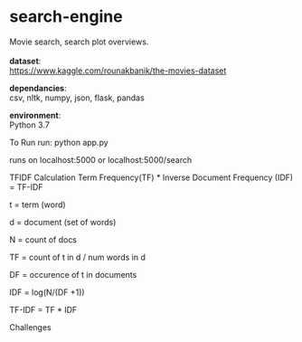 # search-engine


Movie search, search plot overviews. <br/> <br/>
__dataset__: <br/>
https://www.kaggle.com/rounakbanik/the-movies-dataset


__dependancies__: <br/>
csv, nltk, numpy, json, flask, pandas

__environment__: <br/>
Python 3.7

To Run
run: python app.py

runs on localhost:5000 or localhost:5000/search

TFIDF Calculation
Term Frequency(TF) * Inverse Document Frequency (IDF) = TF-IDF

t = term (word)

d = document (set of words)

N = count of docs

TF = count of t in d / num words in d

DF = occurence of t in documents

IDF = log(N/(DF +1))

TF-IDF = TF * IDF

Challenges
